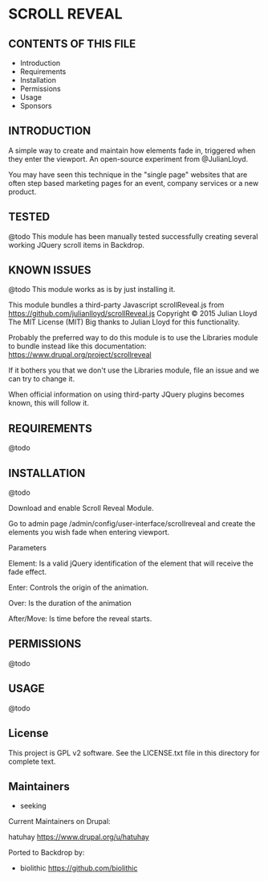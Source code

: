 SCROLL REVEAL
===========

CONTENTS OF THIS FILE
---------------------

 - Introduction
 - Requirements
 - Installation
 - Permissions
 - Usage
 - Sponsors

INTRODUCTION
------------

A simple way to create and maintain how elements fade in, triggered when they enter the viewport. An open-source experiment from @JulianLloyd.

You may have seen this technique in the "single page" websites that are often step based marketing pages for an event, company services or a new product.

TESTED
-----

@todo
This module has been manually tested successfully creating several working JQuery scroll items in Backdrop.

KNOWN ISSUES
---------------------
@todo
This module works as is by just installing it.

This module bundles a third-party Javascript scrollReveal.js from <https://github.com/julianlloyd/scrollReveal.js>
Copyright © 2015 Julian Lloyd
The MIT License (MIT)
Big thanks to Julian Lloyd for this functionality.

Probably the preferred way to do this module is to use the Libraries module to bundle instead like this documentation:
<https://www.drupal.org/project/scrollreveal>

If it bothers you that we don't use the Libraries module, file an issue and we can try to change it.

When official information on using third-party JQuery plugins becomes known, this will follow it.

REQUIREMENTS
------------

@todo

INSTALLATION
------------

@todo

Download and enable Scroll Reveal Module.

Go to admin page /admin/config/user-interface/scrollreveal and create the elements you wish fade when entering viewport.

Parameters

Element: Is a valid jQuery identification of the element that will receive the fade effect.

Enter: Controls the origin of the animation.

Over: Is the duration of the animation

After/Move: Is time before the reveal starts.

PERMISSIONS
------------

@todo


USAGE
-----
@todo


License
-------

This project is GPL v2 software. See the LICENSE.txt file in this directory for
complete text.

Maintainers
-----------

- seeking

Current Maintainers on Drupal:

hatuhay <https://www.drupal.org/u/hatuhay>

Ported to Backdrop by:

 - biolithic <https://github.com/biolithic>

